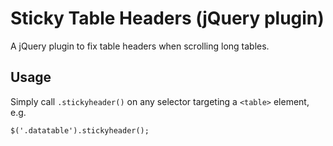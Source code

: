 
Sticky Table Headers (jQuery  plugin)
=================================================

A jQuery plugin to fix table headers when scrolling long tables.


Usage
-------------------------------------------------

Simply call `.stickyheader()` on any selector targeting a `<table>` element, e.g.

    $('.datatable').stickyheader();
